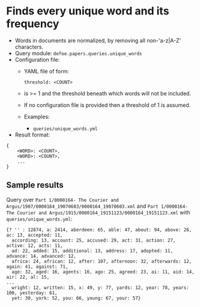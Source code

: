 # Finds every unique word and its frequency

* Words in documents are normalized, by removing all non-'a-z|A-Z' characters.
* Query module: `defoe.papers.queries.unique_words`
* Configuration file:
  - YAML file of form:

    ```
    threshold: <COUNT>
    ```

  - <COUNT> is >= 1 and the threshold beneath which words will not be included.
  - If no configuration file is provided then a threshold of 1 is assumed.
  - Examples:
    - `queries/unique_words.yml`
* Result format:

```
{
    <WORD>: <COUNT>,
    <WORD>: <COUNT>,
    ...
}
```

## Sample results

Query over `Part 1/0000164- The Courier and Argus/1907/0000164_19070603/0000164_19070603.xml` and `Part 1/0000164- The Courier and Argus/1915/0000164_19151123/0000164_19151123.xml` with `queries/unique_words.yml`:

```
{? '' : 12874, a: 2414, aberdeen: 65, able: 47, about: 94, above: 26, ac: 13, accepted: 11,
  according: 13, account: 25, accused: 29, act: 31, action: 27, active: 12, acts: 11,
  ad: 22, added: 15, additional: 13, address: 17, adopted: 11, advance: 14, advanced: 12,
  africa: 24, african: 12, after: 107, afternoon: 32, afterwards: 12, again: 41, against: 71,
  age: 32, aged: 16, agents: 16, ago: 25, agreed: 23, ai: 11, aid: 14, air: 22, al: 15,
...
  wright: 12, written: 15, x: 49, y: 77, yards: 12, year: 78, years: 100, yesterday: 61,
  yet: 30, york: 52, you: 66, young: 67, your: 57}
```
